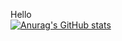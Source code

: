 Hello\
[![Anurag's GitHub stats](https://github-readme-stats.vercel.app/api?username=bersilin-robert1609&&show_icons=true&&theme=radical)](https://github.com/anuraghazra/github-readme-stats)
